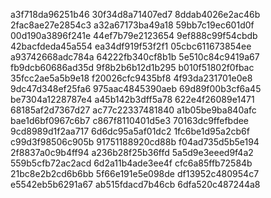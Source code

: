 a3f718da96251b46
30f34d8a71407ed7
8ddab4026e2ac46b
2fac8ae27e2854c3
a32a67173ba49a18
59bb7c19ec601d0f
00d190a3896f241e
44ef7b79e2123654
9ef888c99f54cbdb
42bacfdeda45a554
ea34df919f53f2f1
05cbc611673854ee
a93742668adc784a
64222fb340cf8b1b
5e510c84c9419a67
fb9dcb60686ad35d
9f8b2b6b12d1b295
b010f51802f0fbac
35fcc2ae5a5b9e18
f20026cfc9435bf8
4f93da231701e0e8
9dc47d348ef25fa6
975aac4845390aeb
69d89f00b3cf6a45
be7304a1228787e4
a45b142b3dff5a78
622e4f26089e1471
68185af2d7367d27
ac77c22337481840
a1b05be9ba840afc
bae1d6bf0967c6b7
c867f8110401d5e3
70163dc9ffefbdee
9cd8989d1f2aa717
6d6dc95a5af01dc2
1fc6be1d95a2cb6f
c99d3f98506c905b
91751188920cd88b
f04ad735d5b5e194
2f8837a0c9b4ff94
a236b28f25b36ffd
5a5d9e3eeed9f4a2
559b5cfb72ac2acd
6d2a11b4ade3ee4f
cfc6a85ffb72584b
21bc8e2b2cd6b6bb
5f66e191e5e098de
df13952c480954c7
e5542eb5b6291a67
ab515fdacd7b46cb
6dfa520c487244a8
